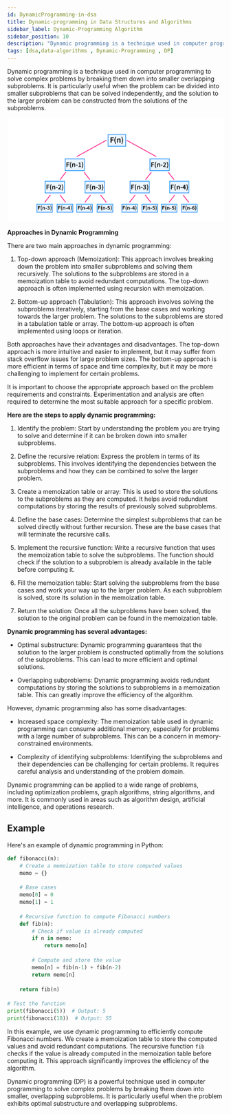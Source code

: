 ```yaml
---
id: DynamicProgramming-in-dsa
title: Dynamic-programming in Data Structures and Algorithms
sidebar_label: Dynamic-Programming Algorithm
sidebar_position: 10
description: "Dynamic programming is a technique used in computer programming to solve complex problems by breaking them down into smaller overlapping subproblems."
tags: [dsa,data-algorithms , Dynamic-Programming , DP]
---
```


Dynamic programming is a technique used in computer programming to solve complex problems by breaking them down into smaller overlapping subproblems. It is particularly useful when the problem can be divided into smaller subproblems that can be solved independently, and the solution to the larger problem can be constructed from the solutions of the subproblems.


![DP](image-10.png)


**Approaches in Dynamic Programming**

There are two main approaches in dynamic programming:

1. Top-down approach (Memoization): This approach involves breaking down the problem into smaller subproblems and solving them recursively. The solutions to the subproblems are stored in a memoization table to avoid redundant computations. The top-down approach is often implemented using recursion with memoization.

2. Bottom-up approach (Tabulation): This approach involves solving the subproblems iteratively, starting from the base cases and working towards the larger problem. The solutions to the subproblems are stored in a tabulation table or array. The bottom-up approach is often implemented using loops or iteration.

Both approaches have their advantages and disadvantages. The top-down approach is more intuitive and easier to implement, but it may suffer from stack overflow issues for large problem sizes. The bottom-up approach is more efficient in terms of space and time complexity, but it may be more challenging to implement for certain problems.

It is important to choose the appropriate approach based on the problem requirements and constraints. Experimentation and analysis are often required to determine the most suitable approach for a specific problem.

**Here are the steps to apply dynamic programming:**

1. Identify the problem: Start by understanding the problem you are trying to solve and determine if it can be broken down into smaller subproblems.

2. Define the recursive relation: Express the problem in terms of its subproblems. This involves identifying the dependencies between the subproblems and how they can be combined to solve the larger problem.

3. Create a memoization table or array: This is used to store the solutions to the subproblems as they are computed. It helps avoid redundant computations by storing the results of previously solved subproblems.

4. Define the base cases: Determine the simplest subproblems that can be solved directly without further recursion. These are the base cases that will terminate the recursive calls.

5. Implement the recursive function: Write a recursive function that uses the memoization table to solve the subproblems. The function should check if the solution to a subproblem is already available in the table before computing it.

6. Fill the memoization table: Start solving the subproblems from the base cases and work your way up to the larger problem. As each subproblem is solved, store its solution in the memoization table.

7. Return the solution: Once all the subproblems have been solved, the solution to the original problem can be found in the memoization table.

**Dynamic programming has several advantages:**

- Optimal substructure: Dynamic programming guarantees that the solution to the larger problem is constructed optimally from the solutions of the subproblems. This can lead to more efficient and optimal solutions.

- Overlapping subproblems: Dynamic programming avoids redundant computations by storing the solutions to subproblems in a memoization table. This can greatly improve the efficiency of the algorithm.

However, dynamic programming also has some disadvantages:

- Increased space complexity: The memoization table used in dynamic programming can consume additional memory, especially for problems with a large number of subproblems. This can be a concern in memory-constrained environments.

- Complexity of identifying subproblems: Identifying the subproblems and their dependencies can be challenging for certain problems. It requires careful analysis and understanding of the problem domain.

Dynamic programming can be applied to a wide range of problems, including optimization problems, graph algorithms, string algorithms, and more. It is commonly used in areas such as algorithm design, artificial intelligence, and operations research.


## Example 

Here's an example of dynamic programming in Python:

```python
def fibonacci(n):
    # Create a memoization table to store computed values
    memo = {}

    # Base cases
    memo[0] = 0
    memo[1] = 1

    # Recursive function to compute Fibonacci numbers
    def fib(n):
        # Check if value is already computed
        if n in memo:
            return memo[n]

        # Compute and store the value
        memo[n] = fib(n-1) + fib(n-2)
        return memo[n]

    return fib(n)

# Test the function
print(fibonacci(5))  # Output: 5
print(fibonacci(10))  # Output: 55
```

In this example, we use dynamic programming to efficiently compute Fibonacci numbers. We create a memoization table to store the computed values and avoid redundant computations. The recursive function `fib` checks if the value is already computed in the memoization table before computing it. This approach significantly improves the efficiency of the algorithm.


Dynamic programming (DP) is a powerful technique used in computer programming to solve complex problems by breaking them down into smaller, overlapping subproblems. It is particularly useful when the problem exhibits optimal substructure and overlapping subproblems.

